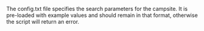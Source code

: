 The config.txt file specifies the search parameters for the campsite. It is pre-loaded with example values
and should remain in that format, otherwise the script will return an error.

